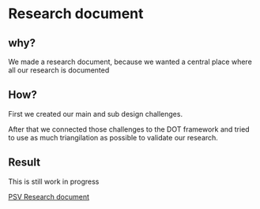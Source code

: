 # Research document

## why?

We made a research document, because we wanted a central place where all our research is documented

## How?

First we created our main and sub design challenges.

After that we connected those challenges to the DOT framework and tried to use as much triangilation as possible to validate our research.

## Result

This is still work in progress

[PSV Research document](/files/psv-research-document.pdf)
